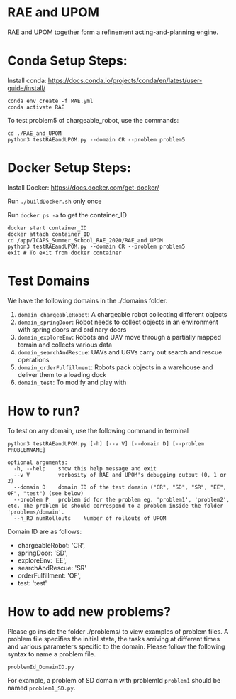 # RAE and UPOM

RAE and UPOM together form a refinement acting-and-planning engine.

# Conda Setup Steps:

Install conda: https://docs.conda.io/projects/conda/en/latest/user-guide/install/

    conda env create -f RAE.yml
    conda activate RAE

To test problem5 of chargeable_robot, use the commands:

    cd ./RAE_and_UPOM
    python3 testRAEandUPOM.py --domain CR --problem problem5

# Docker Setup Steps:

Install Docker: https://docs.docker.com/get-docker/

Run `./buildDocker.sh` only once

Run `docker ps -a` to get the container_ID

    docker start container_ID
    docker attach container_ID
    cd /app/ICAPS_Summer_School_RAE_2020/RAE_and_UPOM 
    python3 testRAEandUPOM.py --domain CR --problem problem5
    exit # To exit from docker container 

# Test Domains

We have the following domains in the ./domains folder.

1. `domain_chargeableRobot`: A chargeable robot collecting different objects
2. `domain_springDoor`: Robot needs to collect objects in an environment with spring doors and ordinary doors
3. `domain_exploreEnv`: Robots and UAV move through a partially mapped terrain and collects various data
4. `domain_searchAndRescue`: UAVs and UGVs carry out search and rescue operations
5. `domain_orderFulfillment`: Robots pack objects in a warehouse and deliver them to a loading dock
6. `domain_test`: To modify and play with

# How to run?

To test on any domain, use the following command in terminal

    python3 testRAEandUPOM.py [-h] [--v V] [--domain D] [--problem PROBLEMNAME] 

    optional arguments:
      -h, --help  	show this help message and exit
      --v V      	verbosity of RAE and UPOM's debugging output (0, 1 or 2)
      --domain D    domain ID of the test domain ("CR", "SD", "SR", "EE", OF", "test") (see below)
      --problem P   problem id for the problem eg. 'problem1', 'problem2', etc. The problem id should correspond to a problem inside the folder 'problems/domain'.
      --n_RO numRollouts 	Number of rollouts of UPOM

Domain ID are as follows:

- chargeableRobot: 'CR',
- springDoor: 'SD',
- exploreEnv: 'EE',
- searchAndRescue: 'SR'
- orderFulfillment: 'OF',
- test: 'test'

# How to add new problems? 

Please go inside the folder ./problems/<domain> to view examples of problem files. A problem file  specifies the initial state, the tasks arriving at different times and various parameters specific to the domain. Please follow the
following syntax to name a problem file.

`problemId_DomainID.py`

For example, a problem of SD domain with problemId `problem1` should be named `problem1_SD.py`.





